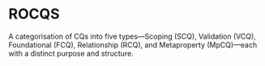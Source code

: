 # ROCQS
A categorisation of CQs into five types—Scoping (SCQ), Validation (VCQ), Foundational (FCQ), Relationship (RCQ), and Metaproperty (MpCQ)—each with a distinct purpose and structure.
